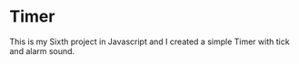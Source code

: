 # Timer
This is my Sixth project in Javascript and I created a simple Timer with tick and alarm sound.
